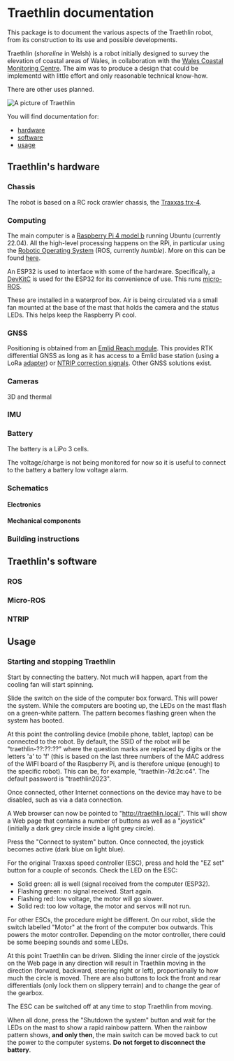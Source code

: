# Traethlin documentation

This package is to document the various aspects of the Traethlin robot, from its construction to its use and possible developments.

Traethlin (*shoreline* in Welsh) is a robot initially designed to survey the elevation of coastal areas of Wales, in collaboration with the [Wales Coastal Monitoring Centre](https://www.wcmc.wales/_files/ugd/d0d240_1d66067560554c429da7188d70d49375.pdf).  The aim was to produce a design that could be implementd with little effort and only reasonable technical know-how.

There are other uses planned.

![A picture of Traethlin](images/traethlin.jpg "Traethlin")

You will find documentation for:

- [hardware](#traethlins-hardware)
- [software](#traethlins-software)
- [usage](#usage)

## Traethlin's hardware

### Chassis

The robot is based on a RC rock crawler chassis, the [Traxxas trx-4](https://traxxas.com/products/landing/trx-4/).

### Computing

The main computer is a [Raspberry Pi 4 model b](https://www.raspberrypi.com/products/raspberry-pi-4-model-b/) running Ubuntu (currently 22.04).  All the high-level processing happens on the RPi, in particular using the [Robotic Operating System](https://ros.org/) (ROS, currently *humble*).  More on this can be found [here](#traethlins-software).

An ESP32 is used to interface with some of the hardware.  Specifically, a [DevKitC](https://www.espressif.com/en/products/devkits/esp32-devkitc/overview) is used for the ESP32 for its convenience of use.  This runs [micro-ROS](https://micro.ros.org/).

These are installed in a waterproof box.  Air is being circulated via a small fan mounted at the base of the mast that holds the camera and the status LEDs.  This helps keep the Raspberry Pi cool.

### GNSS

Positioning is obtained from an [Emlid Reach module](https://emlid.com/reach/).  This provides RTK differential GNSS as long as it has access to a Emlid base station (using a LoRa [adapter](https://hk.store.emlid.com/products/reach-m-lora-radio?variant=44249818824943)) or [NTRIP correction signals](#ntrip).  Other GNSS solutions exist.

### Cameras

3D and thermal

### IMU

### Battery

The battery is a LiPo 3 cells.

The voltage/charge is not being monitored for now so it is useful to connect to the battery a battery low voltage alarm.

### Schematics

#### Electronics

#### Mechanical components

### Building instructions

## Traethlin's software

### ROS

### Micro-ROS

### NTRIP

## Usage

### Starting and stopping Traethlin

Start by connecting the battery.  Not much will happen, apart from the cooling fan will start spinning.

Slide the switch on the side of the computer box forward.  This will power the system.  While the computers are booting up, the LEDs on the mast flash on a green-white pattern.  The pattern becomes flashing green when the system has booted.

At this point the controlling device (mobile phone, tablet, laptop) can be connected to the robot.  By default, the SSID of the robot will be "traethlin-??:??:??" where the question marks are replaced by digits or the letters 'a' to 'f' (this is based on the last three numbers of the MAC address of the WIFI board of the Raspberry Pi, and is therefore unique (enough) to the specific robot).  This can be, for example, "traethlin-7d:2c:c4".  The default password is "traethlin2023".

Once connected, other Internet connections on the device may have to be disabled, such as via a data connection.

A Web browser can now be pointed to "http://traethlin.local/".  This will show a Web page that contains a number of buttons as well as a "joystick" (initially a dark grey circle inside a light grey circle).

Press the "Connect to system" button.  Once connected, the joystick becomes active (dark blue on light blue).

For the original Traxxas speed controller (ESC), press and hold the "EZ set" button for a couple of seconds.  Check the LED on the ESC:

- Solid green: all is well (signal received from the computer (ESP32).
- Flashing green: no signal received.  Start again.
- Flashing red: low voltage, the motor will go slower.
- Solid red: too low voltage, the motor and servos will not run.

For other ESCs, the procedure might be different.  On our robot, slide the switch labelled "Motor" at the front of the computer box outwards.  This powers the motor controller.  Depending on the motor controller, there could be some beeping sounds and some LEDs.

At this point Traethlin can be driven.  Sliding the inner circle of the joystick on the Web page in any direction will result in Traethlin moving in the direction (forward, backward, steering right or left), proportionally to how much the circle is moved.  There are also buttons to lock the front and rear differentials (only lock them on slippery terrain) and to change the gear of the gearbox.

The ESC can be switched off at any time to stop Traethlin from moving.

When all done, press the "Shutdown the system" button and wait for the LEDs on the mast to show a rapid rainbow pattern.  When the rainbow pattern shows, **and only then**, the main switch can be moved back to cut the power to the computer systems.  **Do not forget to disconnect the battery**.
